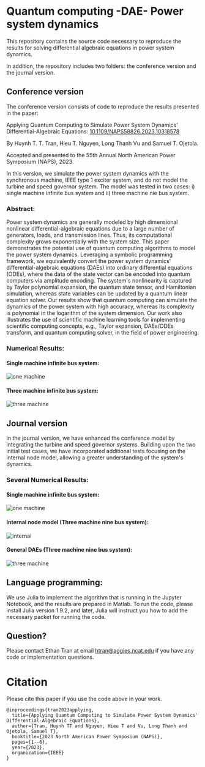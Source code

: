 # Quantum computing -DAE- Power system dynamics

This repository contains the source code necessary to reproduce the results for solving differential algebraic equations in power system dynamics.

In addition, the repository includes two folders: the conference version and the journal version.

## Conference version

The conference version consists of code to reproduce the results presented in the paper:

Applying Quantum Computing to Simulate Power System Dynamics’ Differential-Algebraic Equations:
[10.1109/NAPS58826.2023.10318578](https://ieeexplore.ieee.org/document/10318578)

By Huynh T. T. Tran,  Hieu T. Nguyen, Long Thanh Vu and Samuel T. Ojetola.

Accepted and presented to the 55th Annual North American Power Symposium (NAPS), 2023.

In this version, we simulate the power system dynamics with the synchronous machine, IEEE type 1 exciter system, and do not model the turbine and speed governor system. The model was tested in two cases: i) single machine infinite bus system and ii) three machine nie bus system.

### Abstract:
Power system dynamics are generally modeled by high dimensional nonlinear differential-algebraic equations due to a large number of generators, loads, and transmission lines. Thus, its computational complexity grows exponentially with the system size. This paper demonstrates the potential use of quantum computing algorithms to model the power system dynamics. Leveraging a symbolic programming framework, we equivalently convert the power system dynamics' differential-algebraic equations (DAEs) into ordinary differential equations (ODEs), where the data of the state vector can be encoded into quantum computers via amplitude encoding. The system's nonlinearity is captured by Taylor polynomial expansion, the quantum state tensor, and Hamiltonian simulation, whereas state variables can be updated by a quantum linear equation solver. Our results show that quantum computing can simulate the dynamics of the power system with high accuracy, whereas its complexity is polynomial in the logarithm of the system dimension. Our work also illustrates the use of scientific machine learning tools for implementing scientific computing concepts, e.g., Taylor expansion, DAEs/ODEs transform, and quantum computing solver, in the field of power engineering.

### Numerical Results:
#### Single machine infinite bus system:

![one machine](https://github.com/ThanhEthan/PowerSystemDynamics_Quantum/assets/115194407/8e5932cf-303e-45d4-b11a-87e63e921b2a)

#### Three machine infinite bus system:

![three machine](https://github.com/ThanhEthan/PowerSystemDynamics_Quantum/assets/115194407/a368940a-2a71-4da2-bfad-c66953fec44c)

## Journal version

In the journal version,  we have enhanced the conference model by integrating the turbine and speed governor systems. Building upon the two initial test cases, we have incorporated additional tests focusing on the internal node model, allowing a greater understanding of the system's dynamics.

### Several Numerical Results:
#### Single machine infinite bus system:

![one machine](https://github.com/ThanhEthan/PowerSystemDynamics_Quantum/assets/115194407/cbd9c429-f3c3-46d5-b9d6-d660f7b4e045)


#### Internal node model (Three machine nine bus system):

![internal](https://github.com/ThanhEthan/PowerSystemDynamics_Quantum/assets/115194407/a55a002e-5442-429d-afbf-63352a47b465)


#### General DAEs (Three machine nine bus system):

![three machine](https://github.com/ThanhEthan/PowerSystemDynamics_Quantum/assets/115194407/cdf2a7ab-5aac-419a-9aa9-a1453d093f96)


## Language programming:
We use Julia to implement the algorithm that is running in the Jupyter Notebook, and the results are prepared in Matlab.
To run the code, please install Julia version 1.9.2, and later, Julia will instruct you how to add the necessary packet for running the code.

## Question?
Please contact Ethan Tran at email htran@aggies.ncat.edu if you have any code or implementation questions.

# Citation

Please cite this paper if you use the code above in your work.
```
@inproceedings{tran2023applying,
  title={Applying Quantum Computing to Simulate Power System Dynamics' Differential-Algebraic Equations},
  author={Tran, Huynh TT and Nguyen, Hieu T and Vu, Long Thanh and Ojetola, Samuel T},
  booktitle={2023 North American Power Symposium (NAPS)},
  pages={1--6},
  year={2023},
  organization={IEEE}
}
```



